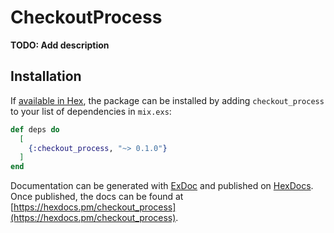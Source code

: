 # CheckoutProcess

**TODO: Add description**

## Installation

If [available in Hex](https://hex.pm/docs/publish), the package can be installed
by adding `checkout_process` to your list of dependencies in `mix.exs`:

```elixir
def deps do
  [
    {:checkout_process, "~> 0.1.0"}
  ]
end
```

Documentation can be generated with [ExDoc](https://github.com/elixir-lang/ex_doc)
and published on [HexDocs](https://hexdocs.pm). Once published, the docs can
be found at [https://hexdocs.pm/checkout_process](https://hexdocs.pm/checkout_process).
